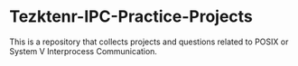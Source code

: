 # Tezktenr-IPC-Practice-Projects
This is a repository that collects projects and questions related to POSIX or System V Interprocess Communication.

